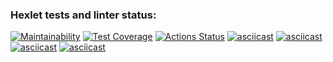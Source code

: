 ### Hexlet tests and linter status:
[![Maintainability](https://api.codeclimate.com/v1/badges/242ebdd29e0acdb5c42e/maintainability)](https://codeclimate.com/github/SherOV3005/frontend-project-46/maintainability)
[![Test Coverage](https://api.codeclimate.com/v1/badges/242ebdd29e0acdb5c42e/test_coverage)](https://codeclimate.com/github/SherOV3005/frontend-project-46/test_coverage)
[![Actions Status](https://github.com/SherOV3005/frontend-project-46/workflows/hexlet-check/badge.svg)](https://github.com/SherOV3005/frontend-project-46/actions)
[![asciicast](https://asciinema.org/a/wlhg9WQKszGoiWI6IsnR9zlzF.svg)](https://asciinema.org/a/wlhg9WQKszGoiWI6IsnR9zlzF)
[![asciicast](https://asciinema.org/a/PSPdrWC9ZgpiOejBOu6Rl6NXl)](https://asciinema.org/a/PSPdrWC9ZgpiOejBOu6Rl6NXl)
[![asciicast](https://asciinema.org/a/rD7WwZtgxgXpjzmzKsa1rewUu)](https://asciinema.org/a/rD7WwZtgxgXpjzmzKsa1rewUu)
[![asciicast](https://asciinema.org/a/gkOQjYRJPTEZU17IsZ09RASsS)](https://asciinema.org/a/gkOQjYRJPTEZU17IsZ09RASsS)

